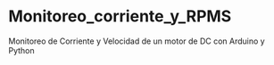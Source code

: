 # Monitoreo_corriente_y_RPMS
Monitoreo de Corriente y Velocidad de un motor de DC con Arduino y Python
